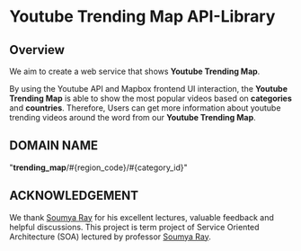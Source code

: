 # Youtube Trending Map API-Library

## Overview

We aim to create a web service that shows **Youtube Trending Map**.

By using the Youtube API and Mapbox frontend UI interaction, the **Youtube Trending Map** is able to show the most popular videos based on **categories** and **countries**. Therefore, Users can get more information about youtube trending videos around the word from our **Youtube Trending Map**.

## DOMAIN NAME

"**trending_map**/#{region_code}/#{category_id}"

## ACKNOWLEDGEMENT

We thank [Soumya Ray](https://soumyaray.com/) for his excellent lectures, valuable feedback and helpful discussions. This project is term project of Service Oriented Architecture (SOA) lectured by professor [Soumya Ray](https://soumyaray.com/).
